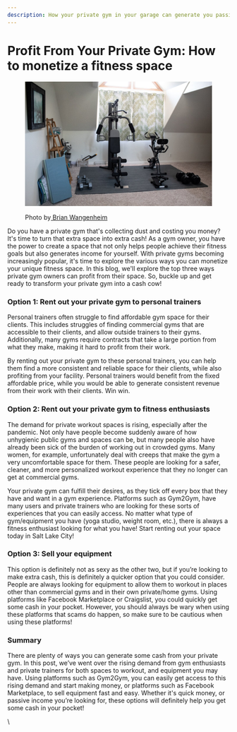 ```yaml
---
description: How your private gym in your garage can generate you passive income
---
```


# Profit From Your Private Gym: How to monetize a fitness space

<figure><img src=".gitbook/assets/rsz_brian-wangenheim-175wmfrmooa-unsplash (1).jpeg" alt=""><figcaption><p>Photo by<a href="https://unsplash.com/@brianwangenheim?utm_source=unsplash&#x26;utm_medium=referral&#x26;utm_content=creditCopyText"> Brian Wangenheim</a></p></figcaption></figure>

Do you have a private gym that's collecting dust and costing you money? It's time to turn that extra space into extra cash! As a gym owner, you have the power to create a space that not only helps people achieve their fitness goals but also generates income for yourself. With private gyms becoming increasingly popular, it's time to explore the various ways you can monetize your unique fitness space. In this blog, we'll explore the top three ways private gym owners can profit from their space. So, buckle up and get ready to transform your private gym into a cash cow!

### Option 1: Rent out your private gym to personal trainers

Personal trainers often struggle to find affordable gym space for their clients. This includes struggles of finding commercial gyms that are accessible to their clients, and allow outside trainers to their gyms. Additionally, many gyms require contracts that take a large portion from what they make, making it hard to profit from their work.

By renting out your private gym to these personal trainers, you can help them find a more consistent and reliable space for their clients, while also profiting from your facility. Personal trainers would benefit from the fixed affordable price, while you would be able to generate consistent revenue from their work with their clients. Win win.

### Option 2: Rent out your private gym to fitness enthusiasts

The demand for private workout spaces is rising, especially after the pandemic. Not only have people become suddenly aware of how unhygienic public gyms and spaces can be, but many people also have already been sick of the burden of working out in crowded gyms. Many women, for example, unfortunately deal with creeps that make the gym a very uncomfortable space for them. These people are looking for a safer, cleaner, and more personalized workout experience that they no longer can get at commercial gyms.

Your private gym can fulfill their desires, as they tick off every box that they have and want in a gym experience. Platforms such as Gym2Gym, have many users and private trainers who are looking for these sorts of experiences that you can easily access. No matter what type of gym/equipment you have (yoga studio, weight room, etc.), there is always a fitness enthusiast looking for what you have! Start renting out your space today in Salt Lake City!

### Option 3: Sell your equipment

This option is definitely not as sexy as the other two, but if you’re looking to make extra cash, this is definitely a quicker option that you could consider. People are always looking for equipment to allow them to workout in places other than commercial gyms and in their own private/home gyms. Using platforms like Facebook Marketplace or Craigslist, you could quickly get some cash in your pocket. However, you should always be wary when using these platforms that scams do happen, so make sure to be cautious when using these platforms!

### Summary

There are plenty of ways you can generate some cash from your private gym. In this post, we’ve went over the rising demand from gym enthusiasts and private trainers for both spaces to workout, and equipment you may have. Using platforms such as Gym2Gym, you can easily get access to this rising demand and start making money, or platforms such as Facebook Marketplace, to sell equipment fast and easy. Whether it's quick money, or passive income you’re looking for, these options will definitely help you get some cash in your pocket!

\
